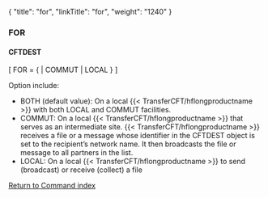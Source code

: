 {
    "title": "for",
    "linkTitle": "for",
    "weight": "1240"
}<span id="for"></span>

### FOR

#### CFTDEST

\[ FOR
= {
| COMMUT |
LOCAL } \]

Option include:

-   BOTH
    (default value): On a local {{< TransferCFT/hflongproductname >}} with both LOCAL and COMMUT facilities.
-   COMMUT:
    On a local {{< TransferCFT/hflongproductname >}} that serves as an intermediate site. {{< TransferCFT/hflongproductname >}} receives
    a file or a message whose identifier in the CFTDEST object is set to the
    recipient’s network name. It then broadcasts the file or message to all
    partners in the list.
-   LOCAL:
    On a local {{< TransferCFT/hflongproductname >}} to send (broadcast) or receive (collect) a file   

[Return to Command index](../../)
